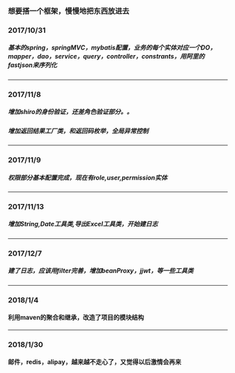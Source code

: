 ### 想要搭一个框架，慢慢地把东西放进去    
### 2017/10/31   
##### 基本的spring，springMVC，mybatis配置，业务的每个实体对应一个DO，mapper，dao，service，query，controller，constrants，用阿里的fastjson来序列化   
----
### 2017/11/8
##### 增加shiro的身份验证，还差角色验证部分。。   
##### 增加返回结果工厂类，和返回码枚举，全局异常控制
----
### 2017/11/9
##### 权限部分基本配置完成，现在有role,user,permission实体
----
### 2017/11/13   
##### 增加String,Date工具类,导出Excel工具类，开始建日志
----
### 2017/12/7   
##### 建了日志，应该用filter完善，增加beanProxy，jjwt，等一些工具类
----
### 2018/1/4    
#### 利用maven的聚合和继承，改造了项目的模块结构
----
### 2018/1/30
#### 邮件，redis，alipay，越来越不走心了，又觉得以后激情会再来
